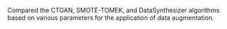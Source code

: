 Compared the CTGAN, SMOTE-TOMEK, and DataSynthesizer algorithms based on various parameters for the application of data augmentation.
